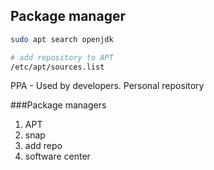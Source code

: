## Package manager 

```bash
sudo apt search openjdk

# add repository to APT
/etc/apt/sources.list
```

PPA - Used by developers. Personal repository

###Package managers
1. APT
2. snap
3. add repo
4. software center